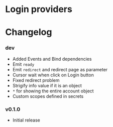 # Login providers

# Changelog

### dev
 - Added Events and Bind dependencies
 - Emit `ready`
 - Emit `redirect` and redirect page as parameter
 - Cursor wait when click on Login button
 - Fixed redirect problem
 - Strigify info value if it is an object
 - `*` for showing the entire account object
 - Custom scopes defined in secrets

### v0.1.0
 - Initial release
